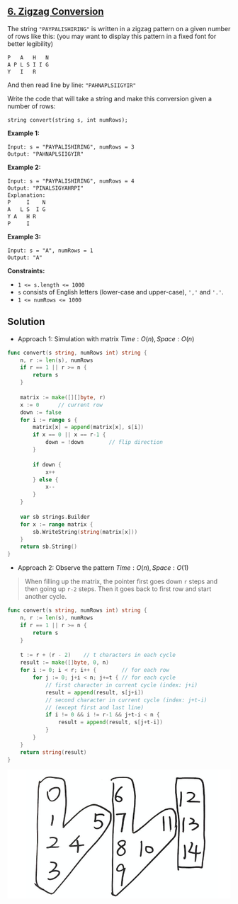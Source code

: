 ## [6. Zigzag Conversion](https://leetcode.com/problems/zigzag-conversion/)


The string `"PAYPALISHIRING"` is written in a zigzag pattern on a given number of rows like this: (you may want to display this pattern in a fixed font for better legibility)

```
P   A   H   N
A P L S I I G
Y   I   R
```

And then read line by line: `"PAHNAPLSIIGYIR"`

Write the code that will take a string and make this conversion given a number of rows:

```
string convert(string s, int numRows);
```

**Example 1:**

```
Input: s = "PAYPALISHIRING", numRows = 3
Output: "PAHNAPLSIIGYIR"
```

**Example 2:**

```
Input: s = "PAYPALISHIRING", numRows = 4
Output: "PINALSIGYAHRPI"
Explanation:
P     I    N
A   L S  I G
Y A   H R
P     I
```

**Example 3:**

```
Input: s = "A", numRows = 1
Output: "A"
```

**Constraints:**

*   `1 <= s.length <= 1000`
*   `s` consists of English letters (lower-case and upper-case), `','` and `'.'`.
*   `1 <= numRows <= 1000`



## Solution

- Approach 1: Simulation with matrix	$Time: O(n), Space: O(n)$ 

```go
func convert(s string, numRows int) string {
    n, r := len(s), numRows
    if r == 1 || r >= n {
        return s
    }

    matrix := make([][]byte, r)
    x := 0      // current row
    down := false
    for i := range s {
        matrix[x] = append(matrix[x], s[i])
        if x == 0 || x == r-1 {
            down = !down        // flip direction
        }
        
        if down {
            x++
        } else {
            x--
        }
    }

    var sb strings.Builder
    for x := range matrix {
        sb.WriteString(string(matrix[x]))
    }
    return sb.String()
}
```



- Approach 2: Observe the pattern	$Time: O(n), Space: O(1)$ 

> When filling up the matrix, the pointer first goes down `r` steps and then going up `r-2` steps. Then it goes back to first row and start another cycle.

```go
func convert(s string, numRows int) string {
	n, r := len(s), numRows
	if r == 1 || r >= n {
		return s
	}

	t := r + (r - 2)	// t characters in each cycle
	result := make([]byte, 0, n)
	for i := 0; i < r; i++ {		// for each row
		for j := 0; j+i < n; j+=t {	// for each cycle
			// first character in current cycle (index: j+i)
			result = append(result, s[j+i])
			// second character in current cycle (index: j+t-i)
			// (except first and last line)
			if i != 0 && i != r-1 && j+t-i < n {
				result = append(result, s[j+t-i])
			}
		}
	}
	return string(result)
}
```

![](./_image/2022-03-29-11-41-46.jpg)